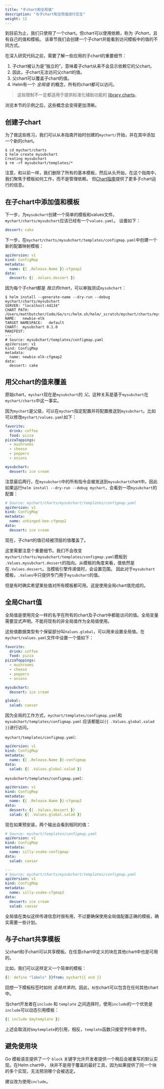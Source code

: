 ```yaml
---
title: "子chart和全局值"
description: "与子chart和全局值进行交互"
weight: 12
---
```


到目前为止，我们只使用了一个chart。但chart可以使用依赖，称为 _子chart_，且有自己的值和模板。
该章节我们会创建一个子chart并能看到访问模板中的值的不同方式。

在深入研究代码之前，需要了解一些应用的子chart的重要细节：

1. 子chart被认为是“独立的”，意味着子chart从来不会显示依赖它的父chart。
2. 因此，子chart无法访问父chart的值。
3. 父chart可以覆盖子chart的值。
4. Helm有一个 _全局值_ 的概念，所有的chart都可以访问。

> 这些限制不一定都适用于提供标准化辅助功能的 [library charts](https://helm.sh/zh/docs/topics/library_charts)。

浏览本节的示例之后，这些概念会变得更加清晰。

## 创建子chart

为了做这些练习，我们可以从本指南开始时创建的`mychart/`开始，并在其中添加一个新的chart。

```console
$ cd mychart/charts
$ helm create mysubchart
Creating mysubchart
$ rm -rf mysubchart/templates/*
```

注意，和以前一样，我们删除了所有的基本模板，然后从头开始，在这个指南中，我们聚焦于模板如何工作，而不是管理依赖。
但[Chart指南](https://helm.sh/zh/docs/topics/charts)提供了更多子chart运行的信息。

## 在子chart中添加值和模板

下一步，为`mysubchart`创建一个简单的模板和values文件。`mychart/charts/mysubchart`应该已经有一个`values.yaml`。
设置如下：

```yaml
dessert: cake
```

下一步，在`mychart/charts/mysubchart/templates/configmap.yaml`中创建一个新的配置映射模板：

```yaml
apiVersion: v1
kind: ConfigMap
metadata:
  name: {{ .Release.Name }}-cfgmap2
data:
  dessert: {{ .Values.dessert }}
```

因为每个子chart都是 _独立的chart_，可以单独测试`mysubchart`：

```console
$ helm install --generate-name --dry-run --debug mychart/charts/mysubchart
SERVER: "localhost:44134"
CHART PATH: /Users/mattbutcher/Code/Go/src/helm.sh/helm/_scratch/mychart/charts/mysubchart
NAME:   newbie-elk
TARGET NAMESPACE:   default
CHART:  mysubchart 0.1.0
MANIFEST:
---
# Source: mysubchart/templates/configmap.yaml
apiVersion: v1
kind: ConfigMap
metadata:
  name: newbie-elk-cfgmap2
data:
  dessert: cake
```

## 用父chart的值来覆盖

原始chart，`mychart`现在是`mysubchart`的 _父_。这种关系是基于`mysubchart`在`mychart/charts`中这一事实。

因为`mychart`是父级，可以在`mychart`指定配置并将配置推送到`mysubchart`。比如可以修改`mychart/values.yaml`如下：

```yaml
favorite:
  drink: coffee
  food: pizza
pizzaToppings:
  - mushrooms
  - cheese
  - peppers
  - onions

mysubchart:
  dessert: ice cream
```

注意最后两行，在`mysubchart`中的所有指令会被发送到`mysubchart`chart中。因此如果运行`helm install --dry-run --debug
mychart`，会看到一项`mysubchart`的配置：

```yaml
# Source: mychart/charts/mysubchart/templates/configmap.yaml
apiVersion: v1
kind: ConfigMap
metadata:
  name: unhinged-bee-cfgmap2
data:
  dessert: ice cream
```

现在，子chart的值已经被顶层的值覆盖了。

这里需要注意个重要细节。我们不会改变`mychart/charts/mysubchart/templates/configmap.yaml`模板到
`.Values.mysubchart.dessert`的指向。从模板的角度来看，值依然是在`.Values.dessert`。当模板引擎传递值时，会设置范围。
因此对于`mysubchart`模板，`.Values`中只提供专门用于`mysubchart`的值。

但是有时确实希望某些值对所有模板都可用。这是使用全局chart值完成的。

## 全局Chart值

全局值是使用完全一样的名字在所有的chart及子chart中都能访问的值。全局变量需要显式声明。不能将现有的非全局值作为全局值使用。

这些值数据类型有个保留部分叫`Values.global`，可以用来设置全局值。在`mychart/values.yaml`文件中设置一个值如下：

```yaml
favorite:
  drink: coffee
  food: pizza
pizzaToppings:
  - mushrooms
  - cheese
  - peppers
  - onions

mysubchart:
  dessert: ice cream

global:
  salad: caesar
```

因为全局的工作方式，`mychart/templates/configmap.yaml`和`mysubchart/templates/configmap.yaml`
应该都能以`{{ .Values.global.salad }}`进行访问。

`mychart/templates/configmap.yaml`:

```yaml
apiVersion: v1
kind: ConfigMap
metadata:
  name: {{ .Release.Name }}-configmap
data:
  salad: {{ .Values.global.salad }}
```

`mysubchart/templates/configmap.yaml`:

```yaml
apiVersion: v1
kind: ConfigMap
metadata:
  name: {{ .Release.Name }}-cfgmap2
data:
  dessert: {{ .Values.dessert }}
  salad: {{ .Values.global.salad }}
```

现在如果预安装，两个输出会看到相同的值：

```yaml
# Source: mychart/templates/configmap.yaml
apiVersion: v1
kind: ConfigMap
metadata:
  name: silly-snake-configmap
data:
  salad: caesar

---
# Source: mychart/charts/mysubchart/templates/configmap.yaml
apiVersion: v1
kind: ConfigMap
metadata:
  name: silly-snake-cfgmap2
data:
  dessert: ice cream
  salad: caesar
```

全局值在类似这样传递信息时很有用，不过要确保使用全局值配置正确的模板，确实需要一些计划。

## 与子chart共享模板

父chart和子chart可以共享模板。在任意chart中定义的块在其他chart中也是可用的。

比如，我们可以这样定义一个简单的模板：

```yaml
{{- define "labels" }}from: mychart{{ end }}
```

回想一下模板标签时如何 _全局共享的_。因此，`标签`chart可以包含在任何其他chart中。

当chart开发者在`include` 和 `template` 之间选择时，使用`include`的一个优势是`include`可以动态引用模板：

```yaml
{{ include $mytemplate }}
```

上述会取消对`$mytemplate`的引用，相反，`template`函数只接受字符串字符。

## 避免使用块

Go 模板语言提供了一个 `block` 关键字允许开发者提供一个稍后会被重写的默认实现。在Helm chart中，
块并不是用于覆盖的最好工具，因为如果提供了同一个块的多个实现，无法预测哪个会被选定。

建议改为使用`include`。
